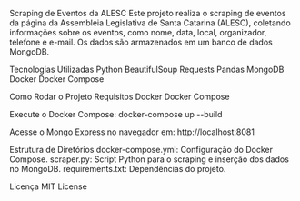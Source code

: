 Scraping de Eventos da ALESC
Este projeto realiza o scraping de eventos da página da Assembleia Legislativa de Santa Catarina (ALESC), coletando informações sobre os eventos, como nome, data, local, organizador, telefone e e-mail. Os dados são armazenados em um banco de dados MongoDB.

Tecnologias Utilizadas
Python
BeautifulSoup
Requests
Pandas
MongoDB
Docker
Docker Compose

Como Rodar o Projeto
Requisitos
Docker
Docker Compose




Execute o Docker Compose:
docker-compose up --build

Acesse o Mongo Express no navegador em:
http://localhost:8081

Estrutura de Diretórios
docker-compose.yml: Configuração do Docker Compose.
scraper.py: Script Python para o scraping e inserção dos dados no MongoDB.
requirements.txt: Dependências do projeto.


Licença
MIT License
